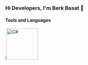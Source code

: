 ### Hi Developers, I'm Berk Basat 👋

#### Tools and Languages
!<img src="https://exceptionnotfound.net/content/images/2020/09/C_Sharp_logo.svg" width="auto" height="100" alt="C#">
<!--
**BerkBasat/berkbasat** is a ✨ _special_ ✨ repository because its `README.md` (this file) appears on your GitHub profile.

Here are some ideas to get you started:

- 🔭 I’m currently working on ...
- 🌱 I’m currently learning ...
- 👯 I’m looking to collaborate on ...
- 🤔 I’m looking for help with ...
- 💬 Ask me about ...
- 📫 How to reach me: ...
- 😄 Pronouns: ...
- ⚡ Fun fact: ...
-->
